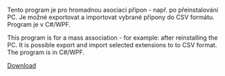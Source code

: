 ﻿Tento program je pro hromadnou asociaci přípon - např. po přeinstalování PC.
Je možné exportovat a importovat vybrané přípony do CSV formátu.
Program je v C#/WPF.

This program is  for a mass association - for example: after reinstalling the PC.
It is possible export and import selected extensions to to CSV format.
The program is in C#/WPF.

[Download](https://github.com/mz10/File-extensions/blob/master/Pripony/bin/Release/Pripony.exe?raw=true)